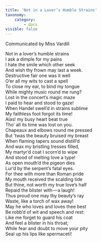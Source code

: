 ```yaml
---
title: 'Not in a Lover’s Humble Strains'
taxonomy:
    category:
        - docs
visible: false
---
```


<div class="author">Communicated by Miss Vardill</div>

Not in a lover’s humble strains  
I ask a dimple for my pains  
I hate the smile which other seek  
And wish thy frown may last a week.  
Destructive fair one was it well  
O’er all my wits to cast a spell  
To close my ear, to bind my tongue  
While mighty music round me rung?  
Lost in the concert’s magic maze  
I paid to hear and stood to gaze!  
When Handel swell’d in strains sublime  
My faithless foot forgot its time!  
Alas! my busy heart beat true  
Tho’ all its time was lost on you.  
Chapeaux and elbows round me pressed  
But ’twas the beauty bruised my breast  
When flaming tapers sound distill’d  
And wax my bristling tresses filled,  
My martyr’d coat I scorn’d to wipe  
And stood of melting love a type!  
As open mouth’d the pigeon dies  
Lur’d by the serpent’s fatal eyes.  
For thee with more than Roman pride  
My mouth received the scalding tide  
But thine, not worth my true love’s half  
Repaid the blister with — a laugh!  
Thus proud one may thy beauty’s ray  
Waste, like a torch of wax away!  
May he who loves and loves thee best  
Be robb’d of wit and speech and rest:  
Like me forget to guard his coat  
And feel a blister in his throat;  
While fear and doubt to move your pity  
Seal up his lips like spermaceti!